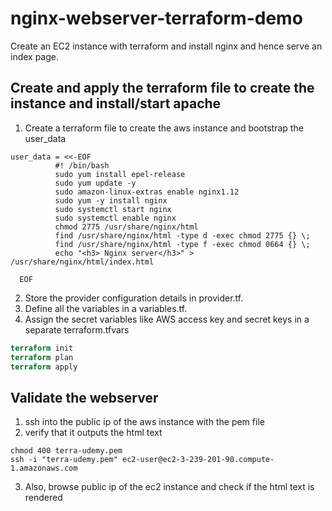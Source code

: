 # nginx-webserver-terraform-demo
Create an EC2 instance with terraform and install nginx and hence serve an index page.


## Create and apply the terraform file to create the instance and install/start apache
1. Create a terraform file to create the aws instance and bootstrap the user_data
``` 
user_data = <<-EOF
          #! /bin/bash
          sudo yum install epel-release
          sudo yum update -y
          sudo amazon-linux-extras enable nginx1.12
          sudo yum -y install nginx
          sudo systemctl start nginx
          sudo systemctl enable nginx
          chmod 2775 /usr/share/nginx/html
          find /usr/share/nginx/html -type d -exec chmod 2775 {} \;
          find /usr/share/nginx/html -type f -exec chmod 0664 {} \;
          echo "<h3> Nginx server</h3>" > /usr/share/nginx/html/index.html

  EOF
  ```
2. Store the provider configuration details in provider.tf.
3. Define all the variables in a variables.tf.
4. Assign the secret variables like AWS access key and secret keys in a separate terraform.tfvars
```terraform
terraform init
terraform plan
terraform apply
```
## Validate the webserver
1. ssh into the public ip of the aws instance with the pem file
2. verify that it outputs the html text
```
chmod 400 terra-udemy.pem
ssh -i "terra-udemy.pem" ec2-user@ec2-3-239-201-90.compute-1.amazonaws.com
```
3. Also, browse public ip of the ec2 instance and check if the html text is rendered
